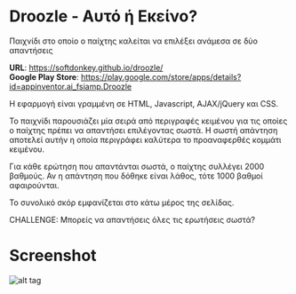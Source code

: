 # Droozle - Αυτό ή Εκείνο?

Παιχνίδι στο οποίο ο παίχτης καλείται να επιλέξει ανάμεσα σε δύο απαντήσεις

<b>URL</b>: https://softdonkey.github.io/droozle/<br>
<b>Google Play Store</b>: https://play.google.com/store/apps/details?id=appinventor.ai_fsiamp.Droozle

H εφαρμογή είναι γραμμένη σε HTML, Javascript, AJAX/jQuery και CSS.

Το παιχνίδι παρουσιάζει μία σειρά από περιγραφές κειμένου για τις οποίες ο παίχτης πρέπει να απαντήσει επιλέγοντας σωστά.
Η σωστή απάντηση αποτελεί αυτήν η οποία περιγράφει καλύτερα το προαναφερθές κομμάτι κειμένου.

Για κάθε ερώτηση που απαντάνται σωστά, ο παίχτης συλλέγει 2000 βαθμούς.
Αν η απάντηση που δόθηκε είναι λάθος, τότε 1000 βαθμοί αφαιρούνται.

Το συνολικό σκόρ εμφανίζεται στο κάτω μέρος της σελίδας.

CHALLENGE: Μπορείς να απαντήσεις όλες τις ερωτήσεις σωστά?

# Screenshot

![alt tag](https://raw.githubusercontent.com/Droozle/droozle/master/temple.png)
